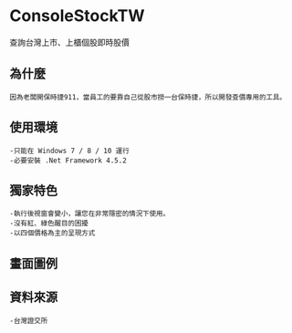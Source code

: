 # ConsoleStockTW
查詢台灣上市、上櫃個股即時股價


## 為什麼
```
因為老闆開保時捷911，當員工的要靠自己從股市撈一台保時捷，所以開發查價專用的工具。
```

## 使用環境
```
-只能在 Windows 7 / 8 / 10 運行
-必要安裝 .Net Framework 4.5.2
```
## 獨家特色
```
-執行後視窗會變小，讓您在非常隱密的情況下使用。
-沒有紅、綠色醒目的困擾
-以四個價格為主的呈現方式
```
## 畫面圖例


## 資料來源
```
-台灣證交所
```
